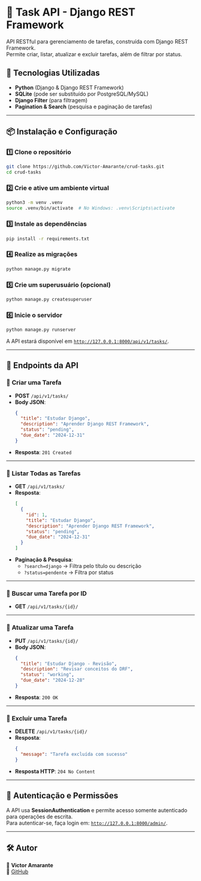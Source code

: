 # 📝 Task API - Django REST Framework

API RESTful para gerenciamento de tarefas, construída com Django REST Framework.  
Permite criar, listar, atualizar e excluir tarefas, além de filtrar por status.

## 🚀 Tecnologias Utilizadas

- **Python** (Django & Django REST Framework)
- **SQLite** (pode ser substituído por PostgreSQL/MySQL)
- **Django Filter** (para filtragem)
- **Pagination & Search** (pesquisa e paginação de tarefas)

---

## 📦 Instalação e Configuração

### 1️⃣ **Clone o repositório**
```sh
git clone https://github.com/Victor-Amarante/crud-tasks.git
cd crud-tasks
```

### 2️⃣ **Crie e ative um ambiente virtual**
```sh
python3 -m venv .venv
source .venv/bin/activate  # No Windows: .venv\Scripts\activate
```

### 3️⃣ **Instale as dependências**
```sh
pip install -r requirements.txt
```

### 4️⃣ **Realize as migrações**
```sh
python manage.py migrate
```

### 5️⃣ **Crie um superusuário (opcional)**
```sh
python manage.py createsuperuser
```

### 6️⃣ **Inicie o servidor**
```sh
python manage.py runserver
```
A API estará disponível em [`http://127.0.0.1:8000/api/v1/tasks/`](http://127.0.0.1:8000/api/v1/tasks/).

---

## 📌 Endpoints da API

### 📍 **Criar uma Tarefa**
- **POST** `/api/v1/tasks/`
- **Body JSON**:
  ```json
  {
    "title": "Estudar Django",
    "description": "Aprender Django REST Framework",
    "status": "pending",
    "due_date": "2024-12-31"
  }
  ```
- **Resposta**: `201 Created`

---

### 📍 **Listar Todas as Tarefas**
- **GET** `/api/v1/tasks/`
- **Resposta**:
  ```json
  [
    {
      "id": 1,
      "title": "Estudar Django",
      "description": "Aprender Django REST Framework",
      "status": "pending",
      "due_date": "2024-12-31"
    }
  ]
  ```
- **Paginação & Pesquisa**:  
  - `?search=django` → Filtra pelo título ou descrição
  - `?status=pendente` → Filtra por status

---

### 📍 **Buscar uma Tarefa por ID**
- **GET** `/api/v1/tasks/{id}/`

---

### 📍 **Atualizar uma Tarefa**
- **PUT** `/api/v1/tasks/{id}/`
- **Body JSON**:
  ```json
  {
    "title": "Estudar Django - Revisão",
    "description": "Revisar conceitos do DRF",
    "status": "working",
    "due_date": "2024-12-28"
  }
  ```
- **Resposta**: `200 OK`

---

### 📍 **Excluir uma Tarefa**
- **DELETE** `/api/v1/tasks/{id}/`
- **Resposta**:
  ```json
  {
    "message": "Tarefa excluída com sucesso"
  }
  ```
- **Resposta HTTP**: `204 No Content`

---

## 🔑 Autenticação e Permissões

A API usa **SessionAuthentication** e permite acesso somente autenticado para operações de escrita.  
Para autenticar-se, faça login em: [`http://127.0.0.1:8000/admin/`](http://127.0.0.1:8000/admin/).

---

## 🛠 Autor

👤 **Victor Amarante**  
🔗 [GitHub](https://github.com/Victor-Amarante)